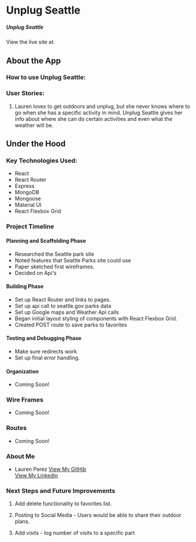 # Unplug Seattle


##### Unplug Seattle

View the live site at:

## About the App

### How to use Unplug Seattle:



### User Stories:

1. Lauren loves to get outdoors and unplug, but she never knows where to go when she has a specific activity in mind. Unplug Seattle gives her info about where she can do certain activities and even what the weather will be.

## Under the Hood

### Key Technologies Used:

* React
* React Router
* Express
* MongoDB
* Mongoose
* Material UI
* React Flexbox Grid


### Project Timeline

#### Planning  and Scaffolding Phase

* Researched the Seattle park site
* Noted features that Seattle Parks site could use
* Paper sketched first wireframes.
* Decided on Api's

#### Building  Phase

* Set up React Router and links to pages.
* Set up api call to seattle.gov parks data
* Set up Google maps and Weather Api calls
* Began initial layout styling of components with React Flexbox Grid.
* Created POST route to save parks to favorites

#### Testing and Debugging Phase

* Make sure redirects work
* Set up final error handling.

#### Organization

* Coming Soon!

### Wire Frames

* Coming Soon!

### Routes

* Coming Soon!


### About Me


* Lauren Perez
[View My GitHib](https://github.com/laurenperez)  
[View My Linkedin](https://www.linkedin.com/in/lauren-ashley-perez/)  



### Next Steps and Future Improvements

1. Add delete functionality to favorites list.

2. Posting to Social Media - Users would be able to share their outdoor plans.

3. Add visits - log number of visits to a specific part
